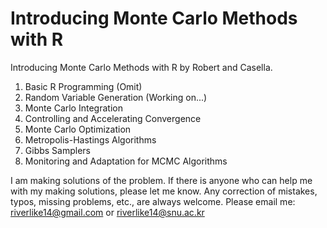 # Introducing Monte Carlo Methods with R

Introducing Monte Carlo Methods with R by Robert and Casella.

1. Basic R Programming (Omit)
2. Random Variable Generation (Working on...)
3. Monte Carlo Integration
4. Controlling and Accelerating Convergence
5. Monte Carlo Optimization
6. Metropolis-Hastings Algorithms
7. Gibbs Samplers
8. Monitoring and Adaptation for MCMC Algorithms

I am making solutions of the problem.
If there is anyone who can help me with my making solutions, please let me know.
Any correction of mistakes, typos, missing problems, etc., are always welcome.
Please email me: <riverlike14@gmail.com> or <riverlike14@snu.ac.kr>
